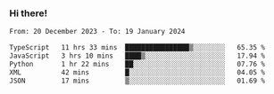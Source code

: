 ### Hi there!

<!--START_SECTION:waka-->

```txt
From: 20 December 2023 - To: 19 January 2024

TypeScript   11 hrs 33 mins  ████████████████▒░░░░░░░░   65.35 %
JavaScript   3 hrs 10 mins   ████▒░░░░░░░░░░░░░░░░░░░░   17.94 %
Python       1 hr 22 mins    ██░░░░░░░░░░░░░░░░░░░░░░░   07.76 %
XML          42 mins         █░░░░░░░░░░░░░░░░░░░░░░░░   04.05 %
JSON         17 mins         ▒░░░░░░░░░░░░░░░░░░░░░░░░   01.69 %
```

<!--END_SECTION:waka-->
